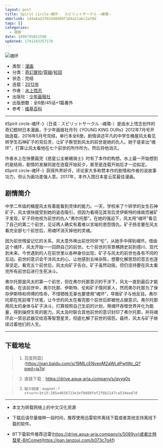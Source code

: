 ```yaml
---
layout: post
title: Spirit circle-魂环-  スピリットサークル —魂環—
abbrlink: 1d4a8ad3f02d40d09f104a21abc2af0d
tags: []
categories:
  - 漫画
date: 1696795051596
updated: 1741243357178
---
```


![魂环](https://img.20000207.xyz/file/372ffc696ddc4ec50f9af.png)

- 类型：[漫画](/index.php/category/漫画)
- 分类：[奇幻冒险](/index.php/category/奇幻冒险)/[穿越](/index.php/category/穿越)/[轮回](/index.php/category/轮回)
- 状态：完结
- 连载：[2012年](/index.php/category/2012年)
- 作者：[水上悟志](/index.php/category/水上悟志)
- 出版社：[少年画报社](/index.php/category/少年画报社)
- 出版册数：全6册/45话+1篇番外
- 参考：[维基百科](https://zh.wikipedia.org/wiki/Spirit_circle-%E9%AD%82%E7%92%B0-)

***

《Spirit circle-魂环-》（日语：スピリットサークル -魂環-）是由水上悟志创作的奇幻题材日本漫画，于少年画报社月刊《YOUNG KING OURs》2012年7月号开始连载，2016年5月号完结，单行本全6册。剧情讲述平凡的中学生桶屋风太看见转学生石神矿子的背后灵，让矿子察觉到风太的前世是她的仇人。她于是拿出“魂环”，打算让风太看他在七个前世的所作所为，然后将他消灭。

作者水上在快要画完《惑星公主蜥蜴骑士》时有了本作的构想。水上最一开始想到的是结局，剧情的发展则是在连载开始前夕，甚至是连载开始后才一边拟定。《Spirit circle-魂环-》获得外界好评，评论家大多称赞本作的剧情和作者的说故事功力，但认为画功差强人意。2017年，本作入围日本星云奖最佳漫画。

## 剧情简介

中学二年级的桶屋风太有着能看到灵体的能力。一天，学校来了个转学的女生石神矿子，风太很快就受到她的姿态吸引，但因为看得见其背后灵伊斯特的缘故而被矿子发现，矿子将他视为前世的仇人“弗尔托那”。在她的强迫下，风太用“魂环”看见了自己的第二个前世，见证两人确实有着难以言喻的恩怨情仇。矿子扬言要在风太看完全部七个前世后，用魂环消灭掉他的灵魂。

因为前世残留记忆的关系，风太意外唤出前世同伴“伦”，从她手中得到魂环。借由这个魂环，风太开始一一回顾自己的前世。七个前世的背景横跨史前到德川、现代到未来，今世遇到的人在前世里以各种身份出现，矿子与风太的前世也各有不同的互动。前世的意识会干涉风太的心，让他感到五味杂陈，想要化解恩怨的意志也逐渐坚定。看完五个前世后，风太向矿子告白，矿子虽然动摇，但仍坚持要在风太看完所有前世后进行生死决斗。

弗尔托那是风太的第一个前世，但在弗尔托那意识的干涉下，风太一直到最后才能观看。在该前世中，弗尔托那、伊斯特、伦和矿子情同家人，然而弗尔托那为了保存伊斯特和师傅的性命，不惜牺牲无辜也要使用“魂环”，导致矿子与他反目。弗尔托那在死前埋下伏笔，让今世的风太在看完那个前世后即被他占据意识。弗尔托那用风太的身体与矿子决斗，打算按照自己生前的计划，用魂环吞噬世界并化为能量，得到操控生死的能力。风太及时联合其他前世的意识封印了弗尔托那，并将魂环此一禁忌武器交给高等智慧星灵，彻底化解了前世的宿怨。最终，风太与矿子继续过着他们的人生。

***

## 下载地址

> 1. 百度网盘]\(<https://pan.baidu.com/s/19MLcENveqM2aWLdPwtWc_Q?pwd=ja7q>)

> 2. 直链下载：<https://drive.aqua-aria.company/s/qvyg0s>

> 3. `磁力链接：magnet:?xt=urn:btih:285e4658723e3efb089fef2f8b2147ca534eed7d`

***

- 本文为转载网络上的中文汉化资源

- 下载后请尽量做种一段时间，推荐使用迅雷软件离线下载或者其他支持离线下载的软件。

- BT下载软件推荐迅雷(<https://drive.aqua-aria.company/s/5089yx)或者比特彗星-BitComet(https://pan.lanzouj.com/b073c7g4f>)
